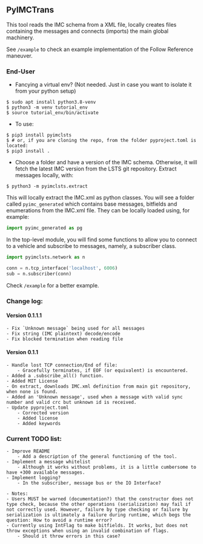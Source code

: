 ## PyIMCTrans

This tool reads the IMC schema from a XML file, locally creates files containing the messages and connects (imports) the main global machinery.

See `/example` to check an example implementation of the Follow Reference maneuver.

### End-User
- Fancying a virtual env? (Not needed. Just in case you want to isolate it from your python setup)
```shell
$ sudo apt install python3.8-venv
$ python3 -m venv tutorial_env
$ source tutorial_env/bin/activate
```
- To use:
```shell
$ pip3 install pyimclsts
$ # or, if you are cloning the repo, from the folder pyproject.toml is located:
$ pip3 install .
```
- Choose a folder and have a version of the IMC schema. Otherwise, it will fetch the latest IMC version from the LSTS git repository. Extract messages locally, with:
```shell
$ python3 -m pyimclsts.extract
```
This will locally extract the IMC.xml as python classes. You will see a folder called `pyimc_generated` which contains base messages, bitfields and enumerations from the IMC.xml file. They can be locally loaded using, for example:
```python
import pyimc_generated as pg
```
In the top-level module, you will find some functions to allow you to connect to a vehicle and subscribe to messages, namely, a subscriber class.
```python
import pyimclsts.network as n

conn = n.tcp_interface('localhost', 6006)
sub = n.subscriber(conn)
```
Check `/example` for a better example.

### Change log:
#### Version 0.1.1.1
    - Fix `Unknown message` being used for all messages
    - Fix string (IMC plaintext) decode/encode
    - Fix blocked termination when reading file

#### Version 0.1.1
    - Handle lost TCP connection/End of file:
        - Gracefully terminates, if EOF (or equivalent) is encountered.
    - Added a .subscribe_all() function.
    - Added MIT License
    - On extract, downloads IMC.xml definition from main git repository, when none is found.
    - Added an 'Unknown message', used when a message with valid sync number and valid crc but unknown id is received.
    - Update pyproject.toml
        - Corrected version
        - Added license
        - Added keywords

### Current TODO list:
    - Improve README
        - Add a description of the general functioning of the tool.
    - Implement a message whitelist
        - Although it works without problems, it is a little cumbersome to have +300 available messages.
    - Implement logging?
        - In the subscriber, message bus or the IO Interface?

    - Notes:
    - Users MUST be warned (documentation?) that the constructor does not type check, because the other operations (serialization) may fail if not correctly used. However, failure by type checking or failure by serialization is ultimately a failure during runtime, which begs the question: How to avoid a runtime error?
    - Currently using IntFlag to make bitfields. It works, but does not throw exceptions when using an invalid combination of flags.
        - Should it throw errors in this case?
    
